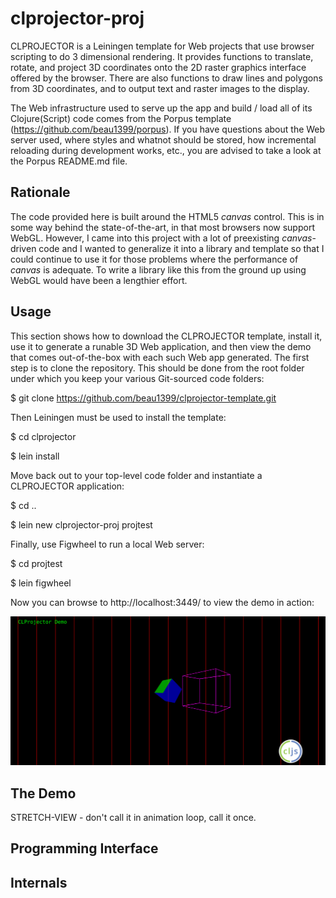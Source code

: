 # clprojector-proj

CLPROJECTOR is a Leiningen template for Web projects that use browser scripting to do 3 dimensional rendering. It provides functions to translate, rotate, and project 3D coordinates onto the 2D raster graphics interface offered by the browser. There are also functions to draw lines and polygons from 3D coordinates, and to output text and raster images to the display.

The Web infrastructure used to serve up the app and build / load all of its Clojure(Script) code comes from the Porpus template (https://github.com/beau1399/porpus). If you have questions about the Web server used, where styles and whatnot should be stored, how incremental reloading during development works, etc., you are advised to take a look at the Porpus README.md file.

## Rationale

The code provided here is built around the HTML5 *canvas* control. This is in some way behind the state-of-the-art, in that most browsers now support WebGL. However, I came into this project with a lot of preexisting *canvas*-driven code and I wanted to generalize it into a library and template so that I could continue to use it for those problems where the performance of *canvas* is adequate. To write a library like this from the ground up using WebGL would have been a lengthier effort.

## Usage

This section shows how to download the CLPROJECTOR template, install it, use it to generate a runable 3D Web application, and then view the demo that comes out-of-the-box with each such Web app generated. The first step is to clone the repository. This should be done from the root folder under which you keep your various Git-sourced code folders:

$ git clone https://github.com/beau1399/clprojector-template.git

Then Leiningen must be used to install the template:

$ cd clprojector

$ lein install

Move back out to your top-level code folder and instantiate a CLPROJECTOR application:

$ cd ..

$ lein new clprojector-proj projtest

Finally, use Figwheel to run a local Web server:

$ cd projtest

$ lein figwheel

Now you can browse to http://localhost:3449/ to view the demo in action:

![CLPROJECTOR demo](https://raw.githubusercontent.com/beau1399/clprojector-template/master/clprojector.png)

## The Demo

STRETCH-VIEW - don't call it in animation loop, call it once.

## Programming Interface

## Internals
